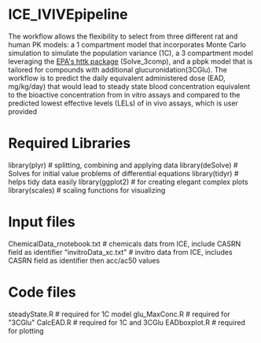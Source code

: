 # ICE_IVIVEpipeline
The workflow allows the flexibility to select from three different rat and human PK models: a 1 compartment model that incorporates Monte Carlo simulation to simulate the population variance (1C), a 3 compartment model leveraging the  [EPA's httk package](https://github.com/USEPA/CompTox-ExpoCast-httk) (Solve_3comp), and a pbpk model that is tailored for compounds with additional glucuronidation(3CGlu). The workflow is to predict the daily equivalent administered dose (EAD, mg/kg/day) that would lead to steady state blood concentration equivalent to the bioactive concentration from in vitro assays and compared to the predicted lowest effective levels (LELs) of in vivo assays, which is user provided

# Required Libraries
library(plyr) # splitting, combining and applying data
library(deSolve) # Solves for initial value problems of differential equations
library(tidyr) # helps tidy data easily
library(ggplot2) # for creating elegant complex plots
library(scales) # scaling functions for visualizing

# Input files
ChemicalData_rnotebook.txt # chemicals dats from ICE, include CASRN field as identifier
"invitroData_xc.txt" # invitro data from ICE, includes CASRN field as identifier then acc/ac50 values

# Code files
steadyState.R # required for 1C model
glu_MaxConc.R # required for "3CGlu"
CalcEAD.R # required for 1C and 3CGlu
EADboxplot.R # required for plotting

